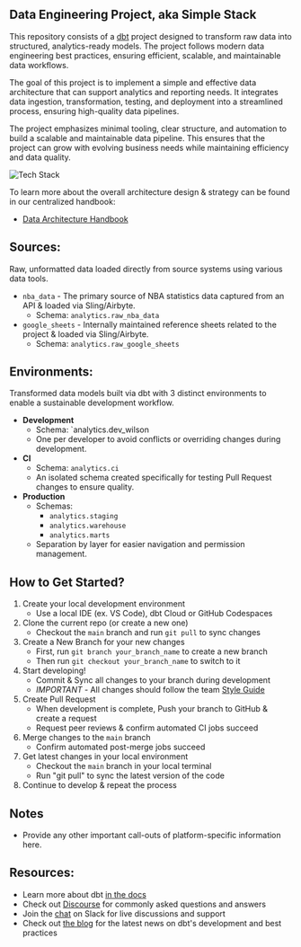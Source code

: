 ## Data Engineering Project, aka Simple Stack
This repository consists of a [dbt](https://www.getdbt.com/) project designed to transform raw data into structured, analytics-ready models. The project follows modern data engineering best practices, ensuring efficient, scalable, and maintainable data workflows.

The goal of this project is to implement a simple and effective data architecture that can support analytics and reporting needs. It integrates data ingestion, transformation, testing, and deployment into a streamlined process, ensuring high-quality data pipelines.

The project emphasizes minimal tooling, clear structure, and automation to build a scalable and maintainable data pipeline. This ensures that the project can grow with evolving business needs while maintaining efficiency and data quality.

![Tech Stack](https://github.com/user-attachments/assets/f2144404-0a10-48a8-9122-bbcbef94374f)

To learn more about the overall architecture design & strategy can be found in our centralized handbook:
- [Data Architecture Handbook](https://docs.google.com/document/d/1WmOnx_5QaGmo-kNWitd9jSEwvEnwqxiS0ZA1jmMV-v0/edit?usp=sharing)

## Sources: 
Raw, unformatted data loaded directly from source systems using various data tools.
- `nba_data` - The primary source of NBA statistics data captured from an API & loaded via Sling/Airbyte.
    - Schema: `analytics.raw_nba_data`
- `google_sheets` - Internally maintained reference sheets related to the project & loaded via Sling/Airbyte.
    - Schema: `analytics.raw_google_sheets`


## Environments:
Transformed data models built via dbt with 3 distinct environments to enable a sustainable development workflow.
- **Development**
   - Schema: `analytics.dev_wilson
   - One per developer to avoid conflicts or overriding changes during development.
- **CI**
   - Schema: `analytics.ci`
   - An isolated schema created specifically for testing Pull Request changes to ensure quality.
- **Production**
   - Schemas: 
        - `analytics.staging`
        - `analytics.warehouse`
        - `analytics.marts`
   - Separation by layer for easier navigation and permission management.

## How to Get Started?
1. Create your local development environment
   - Use a local IDE (ex. VS Code), dbt Cloud or GitHub Codespaces
2. Clone the current repo (or create a new one)
   - Checkout the `main` branch and run `git pull` to sync changes
3. Create a New Branch for your new changes
   - First, run `git branch your_branch_name` to create a new branch
   - Then run `git checkout your_branch_name` to switch to it
4. Start developing!
   - Commit & Sync all changes to your branch during development
   - *IMPORTANT* - All changes should follow the team [Style Guide](_project_docs/style_guide.md)
5. Create Pull Request
   - When development is complete, Push your branch to GitHub & create a request
   - Request peer reviews & confirm  automated CI jobs succeed
6. Merge changes to the `main` branch
   - Confirm automated post-merge jobs succeed
7. Get latest changes in your local environment
   - Checkout the `main` branch in your local terminal
   - Run "git pull" to sync the latest version of the code
8. Continue to develop & repeat the process

## Notes
- Provide any other important call-outs of platform-specific information here.

## Resources:
- Learn more about dbt [in the docs](https://docs.getdbt.com/docs/introduction)
- Check out [Discourse](https://discourse.getdbt.com/) for commonly asked questions and answers
- Join the [chat](https://community.getdbt.com/) on Slack for live discussions and support
- Check out [the blog](https://blog.getdbt.com/) for the latest news on dbt's development and best practices
